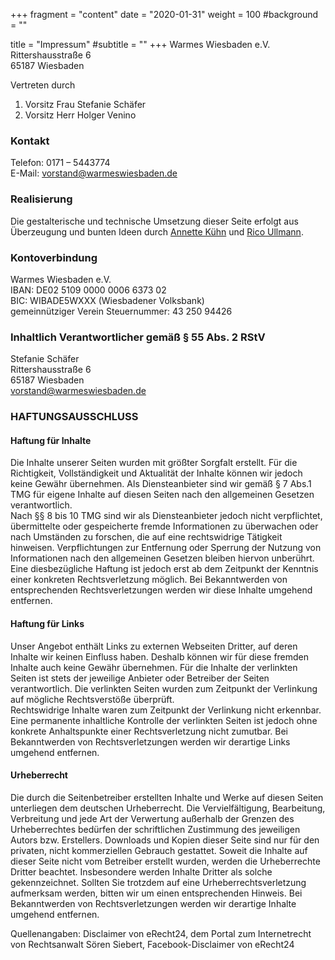 +++
fragment = "content"
date = "2020-01-31"
weight = 100
#background = ""

title = "Impressum"
#subtitle = ""
+++
Warmes Wiesbaden e.V.<br>
Rittershausstraße 6<br>
65187 Wiesbaden

Vertreten durch<br>
1. Vorsitz Frau Stefanie Schäfer<br>
2. Vorsitz Herr Holger Venino

### Kontakt<br>
Telefon: 0171 – 5443774<br>
E-Mail: <vorstand@warmeswiesbaden.de>

### Realisierung

Die gestalterische und technische Umsetzung dieser Seite erfolgt aus Überzeugung und bunten Ideen durch [Annette Kühn](http://blaubeeren-und-zimt.de/) und [Rico Ullmann](https://ullmann.space/).

### Kontoverbindung<br>
Warmes Wiesbaden e.V.<br>
IBAN: DE02 5109 0000 0006 6373 02<br>
BIC: WIBADE5WXXX (Wiesbadener Volksbank)<br>
gemeinnütziger Verein Steuernummer: 43 250 94426

### Inhaltlich Verantwortlicher gemäß § 55 Abs. 2 RStV<br>
Stefanie Schäfer<br>
Rittershausstraße 6<br>
65187 Wiesbaden<br>
<vorstand@warmeswiesbaden.de>

### HAFTUNGSAUSSCHLUSS

#### Haftung für Inhalte<br>
Die Inhalte unserer Seiten wurden mit größter Sorgfalt erstellt. Für die Richtigkeit, Vollständigkeit und Aktualität der Inhalte können wir jedoch keine Gewähr übernehmen. Als Diensteanbieter sind wir gemäß § 7 Abs.1 TMG für eigene Inhalte auf diesen Seiten nach den allgemeinen Gesetzen verantwortlich.<br>
Nach §§ 8 bis 10 TMG sind wir als Diensteanbieter jedoch nicht verpflichtet, übermittelte oder gespeicherte fremde Informationen zu überwachen oder nach Umständen zu forschen, die auf eine rechtswidrige Tätigkeit hinweisen. Verpflichtungen zur Entfernung oder Sperrung der Nutzung von Informationen nach den allgemeinen Gesetzen bleiben hiervon unberührt. Eine diesbezügliche Haftung ist jedoch erst ab dem Zeitpunkt der Kenntnis einer konkreten Rechtsverletzung möglich. Bei Bekanntwerden von entsprechenden Rechtsverletzungen werden wir diese Inhalte umgehend entfernen.

#### Haftung für Links<br>
Unser Angebot enthält Links zu externen Webseiten Dritter, auf deren Inhalte wir keinen Einfluss haben. Deshalb können wir für diese fremden Inhalte auch keine Gewähr übernehmen. Für die Inhalte der verlinkten Seiten ist stets der jeweilige Anbieter oder Betreiber der Seiten verantwortlich. Die verlinkten Seiten wurden zum Zeitpunkt der Verlinkung auf mögliche Rechtsverstöße überprüft.<br>
Rechtswidrige Inhalte waren zum Zeitpunkt der Verlinkung nicht erkennbar. Eine permanente inhaltliche Kontrolle der verlinkten Seiten ist jedoch ohne konkrete Anhaltspunkte einer Rechtsverletzung nicht zumutbar. Bei Bekanntwerden von Rechtsverletzungen werden wir derartige Links umgehend entfernen.

#### Urheberrecht<br>
Die durch die Seitenbetreiber erstellten Inhalte und Werke auf diesen Seiten unterliegen dem deutschen Urheberrecht. Die Vervielfältigung, Bearbeitung, Verbreitung und jede Art der Verwertung außerhalb der Grenzen des Urheberrechtes bedürfen der schriftlichen Zustimmung des jeweiligen Autors bzw. Erstellers. Downloads und Kopien dieser Seite sind nur für den privaten, nicht kommerziellen Gebrauch gestattet. Soweit die Inhalte auf dieser Seite nicht vom Betreiber erstellt wurden, werden die Urheberrechte Dritter beachtet. Insbesondere werden Inhalte Dritter als solche gekennzeichnet. Sollten Sie trotzdem auf eine Urheberrechtsverletzung aufmerksam werden, bitten wir um einen entsprechenden Hinweis.
Bei Bekanntwerden von Rechtsverletzungen werden wir derartige Inhalte umgehend entfernen.

Quellenangaben: Disclaimer von eRecht24, dem Portal zum Internetrecht von Rechtsanwalt Sören Siebert, Facebook-Disclaimer von eRecht24
